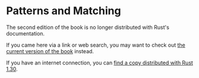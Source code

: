 # Patterns and Matching

The second edition of the book is no longer distributed with Rust's documentation.

If you came here via a link or web search, you may want to check out [the current
version of the book](/src/ch19-00-patterns.md) instead.

If you have an internet connection, you can [find a copy distributed with
Rust
1.30](https://doc.rust-lang.org/1.30.0/book/second-edition/ch18-00-patterns.html).
